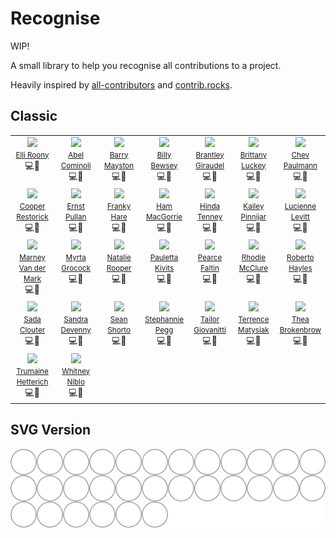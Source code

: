 # Recognise

WIP!

A small library to help you recognise all contributions to a project.

Heavily inspired by [all-contributors](https://allcontributors.org/) and [contrib.rocks](https://contrib.rocks/).

## Classic

<!-- recognise-start -->
<table>
  <tbody>
    
<tr>
  
<td align="center" valign="top" width="14.29%">
  <a href="https://example.com">
  <div>
    <img width="100" src="https://placedog.net/200x200?id=1" />
  </div>
  <div><small>Elli Roony</small></div>
  </a>
  <div><span title="code">💻</span><span title="design">🎨</span></div>
</td>

<td align="center" valign="top" width="14.29%">
  <a href="https://example.com">
  <div>
    <img width="100" src="https://placedog.net/200x200?id=24" />
  </div>
  <div><small>Abel Cominoli</small></div>
  </a>
  <div><span title="code">💻</span><span title="design">🎨</span></div>
</td>

<td align="center" valign="top" width="14.29%">
  <a href="https://example.com">
  <div>
    <img width="100" src="https://placedog.net/200x200?id=29" />
  </div>
  <div><small>Barry Mayston</small></div>
  </a>
  <div><span title="code">💻</span><span title="design">🎨</span></div>
</td>

<td align="center" valign="top" width="14.29%">
  <a href="https://example.com">
  <div>
    <img width="100" src="https://placedog.net/200x200?id=10" />
  </div>
  <div><small>Billy Bewsey</small></div>
  </a>
  <div><span title="code">💻</span><span title="design">🎨</span></div>
</td>

<td align="center" valign="top" width="14.29%">
  <a href="https://example.com">
  <div>
    <img width="100" src="https://placedog.net/200x200?id=13" />
  </div>
  <div><small>Brantley Giraudel</small></div>
  </a>
  <div><span title="code">💻</span><span title="design">🎨</span></div>
</td>

<td align="center" valign="top" width="14.29%">
  <a href="https://example.com">
  <div>
    <img width="100" src="https://placedog.net/200x200?id=5" />
  </div>
  <div><small>Brittany Luckey</small></div>
  </a>
  <div><span title="code">💻</span><span title="design">🎨</span></div>
</td>

<td align="center" valign="top" width="14.29%">
  <a href="https://example.com">
  <div>
    <img width="100" src="https://placedog.net/200x200?id=18" />
  </div>
  <div><small>Chev Paulmann</small></div>
  </a>
  <div><span title="code">💻</span><span title="design">🎨</span></div>
</td>

</tr>

<tr>
  
<td align="center" valign="top" width="14.29%">
  <a href="https://example.com">
  <div>
    <img width="100" src="https://placedog.net/200x200?id=2" />
  </div>
  <div><small>Cooper Restorick</small></div>
  </a>
  <div><span title="code">💻</span><span title="design">🎨</span></div>
</td>

<td align="center" valign="top" width="14.29%">
  <a href="https://example.com">
  <div>
    <img width="100" src="https://placedog.net/200x200?id=14" />
  </div>
  <div><small>Ernst Pullan</small></div>
  </a>
  <div><span title="code">💻</span><span title="design">🎨</span></div>
</td>

<td align="center" valign="top" width="14.29%">
  <a href="https://example.com">
  <div>
    <img width="100" src="https://placedog.net/200x200?id=3" />
  </div>
  <div><small>Franky Hare</small></div>
  </a>
  <div><span title="code">💻</span><span title="design">🎨</span></div>
</td>

<td align="center" valign="top" width="14.29%">
  <a href="https://example.com">
  <div>
    <img width="100" src="https://placedog.net/200x200?id=28" />
  </div>
  <div><small>Ham MacGorrie</small></div>
  </a>
  <div><span title="code">💻</span><span title="design">🎨</span></div>
</td>

<td align="center" valign="top" width="14.29%">
  <a href="https://example.com">
  <div>
    <img width="100" src="https://placedog.net/200x200?id=7" />
  </div>
  <div><small>Hinda Tenney</small></div>
  </a>
  <div><span title="code">💻</span><span title="design">🎨</span></div>
</td>

<td align="center" valign="top" width="14.29%">
  <a href="https://example.com">
  <div>
    <img width="100" src="https://placedog.net/200x200?id=9" />
  </div>
  <div><small>Kailey Pinnijar</small></div>
  </a>
  <div><span title="code">💻</span><span title="design">🎨</span></div>
</td>

<td align="center" valign="top" width="14.29%">
  <a href="https://example.com">
  <div>
    <img width="100" src="https://placedog.net/200x200?id=27" />
  </div>
  <div><small>Lucienne Levitt</small></div>
  </a>
  <div><span title="code">💻</span><span title="design">🎨</span></div>
</td>

</tr>

<tr>
  
<td align="center" valign="top" width="14.29%">
  <a href="https://example.com">
  <div>
    <img width="100" src="https://placedog.net/200x200?id=25" />
  </div>
  <div><small>Marney Van der Mark</small></div>
  </a>
  <div><span title="code">💻</span><span title="design">🎨</span></div>
</td>

<td align="center" valign="top" width="14.29%">
  <a href="https://example.com">
  <div>
    <img width="100" src="https://placedog.net/200x200?id=26" />
  </div>
  <div><small>Myrta Grocock</small></div>
  </a>
  <div><span title="code">💻</span><span title="design">🎨</span></div>
</td>

<td align="center" valign="top" width="14.29%">
  <a href="https://example.com">
  <div>
    <img width="100" src="https://placedog.net/200x200?id=23" />
  </div>
  <div><small>Natalie Rooper</small></div>
  </a>
  <div><span title="code">💻</span><span title="design">🎨</span></div>
</td>

<td align="center" valign="top" width="14.29%">
  <a href="https://example.com">
  <div>
    <img width="100" src="https://placedog.net/200x200?id=30" />
  </div>
  <div><small>Pauletta Kivits</small></div>
  </a>
  <div><span title="code">💻</span><span title="design">🎨</span></div>
</td>

<td align="center" valign="top" width="14.29%">
  <a href="https://example.com">
  <div>
    <img width="100" src="https://placedog.net/200x200?id=17" />
  </div>
  <div><small>Pearce Faltin</small></div>
  </a>
  <div><span title="code">💻</span><span title="design">🎨</span></div>
</td>

<td align="center" valign="top" width="14.29%">
  <a href="https://example.com">
  <div>
    <img width="100" src="https://placedog.net/200x200?id=22" />
  </div>
  <div><small>Rhodie McClure</small></div>
  </a>
  <div><span title="code">💻</span><span title="design">🎨</span></div>
</td>

<td align="center" valign="top" width="14.29%">
  <a href="https://example.com">
  <div>
    <img width="100" src="https://placedog.net/200x200?id=11" />
  </div>
  <div><small>Roberto Hayles</small></div>
  </a>
  <div><span title="code">💻</span><span title="design">🎨</span></div>
</td>

</tr>

<tr>
  
<td align="center" valign="top" width="14.29%">
  <a href="https://example.com">
  <div>
    <img width="100" src="https://placedog.net/200x200?id=4" />
  </div>
  <div><small>Sada Clouter</small></div>
  </a>
  <div><span title="code">💻</span><span title="design">🎨</span></div>
</td>

<td align="center" valign="top" width="14.29%">
  <a href="https://example.com">
  <div>
    <img width="100" src="https://placedog.net/200x200?id=16" />
  </div>
  <div><small>Sandra Devenny</small></div>
  </a>
  <div><span title="code">💻</span><span title="design">🎨</span></div>
</td>

<td align="center" valign="top" width="14.29%">
  <a href="https://example.com">
  <div>
    <img width="100" src="https://placedog.net/200x200?id=8" />
  </div>
  <div><small>Sean Shorto</small></div>
  </a>
  <div><span title="code">💻</span><span title="design">🎨</span></div>
</td>

<td align="center" valign="top" width="14.29%">
  <a href="https://example.com">
  <div>
    <img width="100" src="https://placedog.net/200x200?id=6" />
  </div>
  <div><small>Stephannie Pegg</small></div>
  </a>
  <div><span title="code">💻</span><span title="design">🎨</span></div>
</td>

<td align="center" valign="top" width="14.29%">
  <a href="https://example.com">
  <div>
    <img width="100" src="https://placedog.net/200x200?id=15" />
  </div>
  <div><small>Tailor Giovanitti</small></div>
  </a>
  <div><span title="code">💻</span><span title="design">🎨</span></div>
</td>

<td align="center" valign="top" width="14.29%">
  <a href="https://example.com">
  <div>
    <img width="100" src="https://placedog.net/200x200?id=20" />
  </div>
  <div><small>Terrence Matysiak</small></div>
  </a>
  <div><span title="code">💻</span><span title="design">🎨</span></div>
</td>

<td align="center" valign="top" width="14.29%">
  <a href="https://example.com">
  <div>
    <img width="100" src="https://placedog.net/200x200?id=19" />
  </div>
  <div><small>Thea Brokenbrow</small></div>
  </a>
  <div><span title="code">💻</span><span title="design">🎨</span></div>
</td>

</tr>

<tr>
  
<td align="center" valign="top" width="14.29%">
  <a href="https://example.com">
  <div>
    <img width="100" src="https://placedog.net/200x200?id=21" />
  </div>
  <div><small>Trumaine Hetterich</small></div>
  </a>
  <div><span title="code">💻</span><span title="design">🎨</span></div>
</td>

<td align="center" valign="top" width="14.29%">
  <a href="https://example.com">
  <div>
    <img width="100" src="https://placedog.net/200x200?id=12" />
  </div>
  <div><small>Whitney Niblo</small></div>
  </a>
  <div><span title="code">💻</span><span title="design">🎨</span></div>
</td>

</tr>

  </tbody>
</table>
<!-- recognise-end -->

## SVG Version

<img src="/contributors.svg" />
